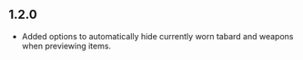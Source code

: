 ## 1.2.0
* Added options to automatically hide currently worn tabard and weapons when previewing items.
